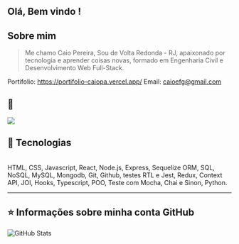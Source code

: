 ## Olá, Bem vindo !

## Sobre mim

>Me chamo Caio Pereira, Sou de Volta Redonda - RJ, apaixonado por tecnologia e aprender coisas novas, formado em Engenharia Civil e Desenvolvimento Web Full-Stack. 
>
Portifolio: https://portifolio-caiopa.vercel.app/
Email: caioefg@gmail.com

💬
----
<p align="left">
   <a href="https://www.linkedin.com/in/caiopantunes/" target="_blank"  alt="Linkedin">
  <img src="https://img.shields.io/badge/-Linkedin-0e76a8?style=flat-square&logo=Linkedin&logoColor=white&link=LINK-DO-SEU-LINKEDIN" /></a>
</p>

## 🚀 Tecnologias

<div style="display: inline-block"><br/>
 HTML, CSS, Javascript, React, Node.js, Express, Sequelize ORM, SQL, NoSQL, MySQL, Mongodb, Git, Github, testes RTL e Jest, Redux, Context API, JOI, Hooks, Typescript, POO, Teste com Mocha, Chai e Sinon, Python.
<div>

---
 
## ⭐ Informações sobre minha conta GitHub
![GitHub Stats](https://github-readme-stats.vercel.app/api?username=Caiopa&show_icons=true)
